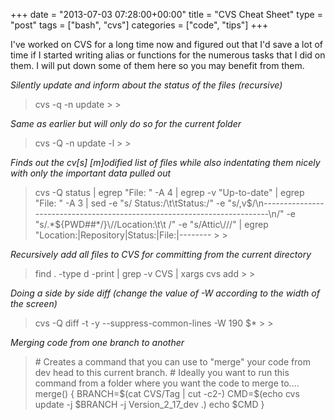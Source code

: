 +++
date = "2013-07-03 07:28:00+00:00"
title = "CVS Cheat Sheet"
type = "post"
tags = ["bash", "cvs"]
categories = ["code", "tips"]
+++


I've worked on CVS for a long time now and figured out that I'd save a lot of time if I started writing alias or functions for the numerous tasks that I did on them. I will put down some of them here so you may benefit from them.

_Silently update and inform about the status of the files (recursive)_

<blockquote>cvs -q -n update
> 
> </blockquote>

_Same as earlier but will only do so for the current folder_

<blockquote>cvs -Q -n update -l
> 
> </blockquote>

_Finds out the cv[s] [m]odified list of files while also indentating them nicely with only the important data pulled out_

<blockquote>cvs -Q status | egrep "File: " -A 4 | egrep -v "Up-to-date" | egrep "File: " -A 3 | sed -e "s/ Status:/\t\tStatus:/" -e "s/,v$/\n-------------------------------------------------------------------------\n/" -e "s/.*${PWD##*/}\//Location:\t\t /" -e "s/Attic\///" | egrep "Location:|Repository|Status:|File:|--------
> 
> </blockquote>

_Recursively add all files to CVS for committing from the current directory_

<blockquote>find . -type d -print | grep -v CVS | xargs cvs add
> 
> </blockquote>

_Doing a side by side diff (change the value of -W according to the width of the screen)_

<blockquote>cvs -Q diff -t -y --suppress-common-lines -W 190 $*
> 
> </blockquote>

_Merging code from one branch to another_

<blockquote># Creates a command that you can use to "merge" your code from dev head to this current branch.   
# Ideally you want to run this command from a folder where you want the code to merge to....   
merge()   
{   
BRANCH=$(cat CVS/Tag | cut -c2-)   
CMD=$(echo cvs update -j $BRANCH -j Version_2_17_dev .)   
echo $CMD   
}   

> 
> </blockquote>
